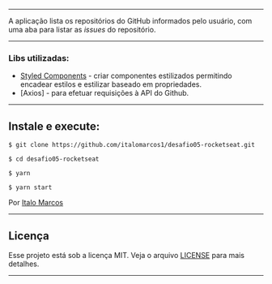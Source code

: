 
---

A aplicação lista os repositórios do GitHub informados pelo usuário, com uma aba para listar as *issues* do repositório.

---
### Libs utilizadas:

- [Styled Components](https://styled-components.com/) - criar componentes estilizados permitindo encadear estilos e estilizar baseado em propriedades.
- [Axios] - para efetuar requisições à API do Github.

---

## Instale e execute:
```
$ git clone https://github.com/italomarcos1/desafio05-rocketseat.git
```
```
$ cd desafio05-rocketseat
```
```
$ yarn
```
```
$ yarn start
```

Por [Italo Marcos](https://www.linkedin.com/in/italo-m-b181b1117/)

---
## Licença

Esse projeto está sob a licença MIT. Veja o arquivo [LICENSE](https://github.com/flaviohugo14/fastfeet/blob/master/LICENSE) para mais detalhes.

---
